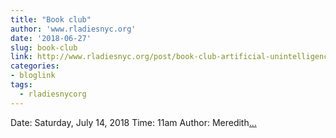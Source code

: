 ```yaml
---
title: "Book club"
author: 'www.rladiesnyc.org'
date: '2018-06-27'
slug: book-club
link: http://www.rladiesnyc.org/post/book-club-artificial-unintelligence/
categories:
- bloglink
tags:
  - rladiesnycorg
---
```


Date: Saturday, July 14, 2018 Time: 11am Author: Meredith[... <i class="fas fa-external-link-alt"></i>](http://www.rladiesnyc.org/post/book-club-artificial-unintelligence/)

